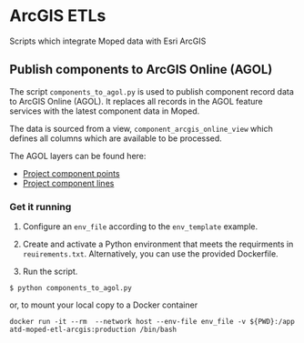 # ArcGIS ETLs

Scripts which integrate Moped data with Esri ArcGIS

## Publish components to ArcGIS Online (AGOL)

The script `components_to_agol.py` is used to publish component record data to ArcGIS Online (AGOL). It replaces all records in the AGOL feature services with the latest component data in Moped.

The data is sourced from a view, `component_arcgis_online_view` which defines all columns which are available to be processed.

The AGOL layers can be found here:

- [Project component points](https://austin.maps.arcgis.com/home/item.html?id=997555f6e0904aa88eafe73f19ee65c0)
- [Project component lines](https://austin.maps.arcgis.com/home/item.html?id=e8f03d2cec154cacae539b630bcaa70b)

### Get it running

1. Configure an `env_file` according to the `env_template` example.

2. Create and activate a Python environment that meets the requirments in `reuirements.txt`. Alternatively, you can use the provided Dockerfile.
 
3. Run the script.

```shell
$ python components_to_agol.py
```

or, to mount your local copy to a Docker container

```shel
docker run -it --rm  --network host --env-file env_file -v ${PWD}:/app  atd-moped-etl-arcgis:production /bin/bash
```
